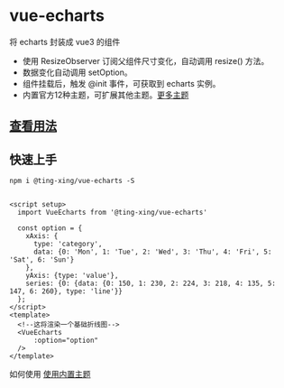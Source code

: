 # vue-echarts

将 echarts 封装成 vue3 的组件

* 使用 ResizeObserver 订阅父组件尺寸变化，自动调用 resize() 方法。
* 数据变化自动调用 setOption。
* 组件挂载后，触发 @init 事件，可获取到 echarts 实例。
* 内置官方12种主题，可扩展其他主题。[更多主题](https://echarts.apache.org/zh/theme-builder.html)

## [查看用法]( https://ting-xing.github.io/vue-echarts/)

## 快速上手

```shell
npm i @ting-xing/vue-echarts -S
```

```vue

<script setup>
  import VueEcharts from '@ting-xing/vue-echarts'
  
  const option = {
    xAxis: {
      type: 'category',
      data: {0: 'Mon', 1: 'Tue', 2: 'Wed', 3: 'Thu', 4: 'Fri', 5: 'Sat', 6: 'Sun'}
    },
    yAxis: {type: 'value'},
    series: {0: {data: {0: 150, 1: 230, 2: 224, 3: 218, 4: 135, 5: 147, 6: 260}, type: 'line'}}
  };
</script>
<template>
  <!--这将渲染一个基础折线图-->
  <VueEcharts
      :option="option"
  />
</template>
```

如何使用 [使用内置主题](https://ting-xing.github.io/vue-echarts/?path=/story/components-vue-echarts-vueecharts--use-theme)